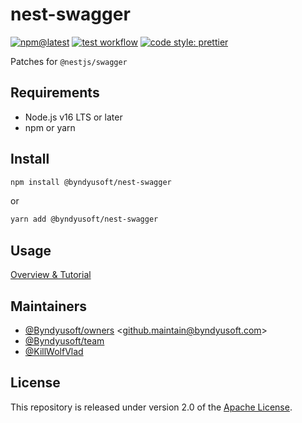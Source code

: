 # nest-swagger

[![npm@latest](https://img.shields.io/npm/v/@byndyusoft/nest-swagger/latest.svg)](https://www.npmjs.com/package/@byndyusoft/nest-swagger)
[![test workflow](https://github.com/Byndyusoft/nest-swagger/actions/workflows/test.yaml/badge.svg?branch=master)](https://github.com/Byndyusoft/nest-swagger/actions/workflows/test.yaml)
[![code style: prettier](https://img.shields.io/badge/code_style-prettier-ff69b4.svg)](https://github.com/prettier/prettier)

Patches for `@nestjs/swagger`

## Requirements

- Node.js v16 LTS or later
- npm or yarn

## Install

```bash
npm install @byndyusoft/nest-swagger
```

or

```bash
yarn add @byndyusoft/nest-swagger
```

## Usage

[Overview & Tutorial](https://docs.nestjs.com/openapi/introduction)

## Maintainers

- [@Byndyusoft/owners](https://github.com/orgs/Byndyusoft/teams/owners) <<github.maintain@byndyusoft.com>>
- [@Byndyusoft/team](https://github.com/orgs/Byndyusoft/teams/team)
- [@KillWolfVlad](https://github.com/KillWolfVlad)

## License

This repository is released under version 2.0 of the
[Apache License](https://www.apache.org/licenses/LICENSE-2.0).
